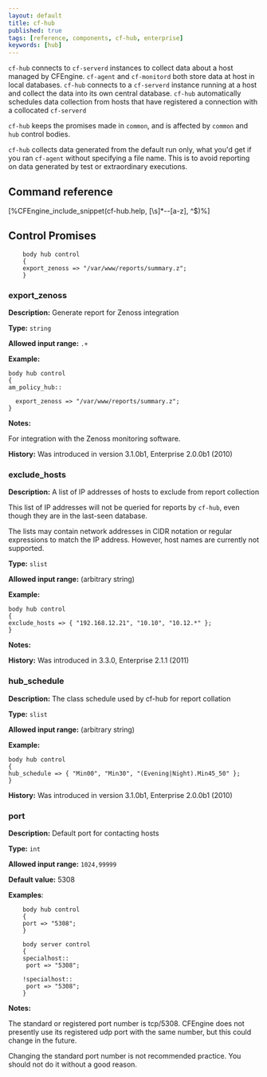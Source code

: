 ```yaml
---
layout: default
title: cf-hub
published: true
tags: [reference, components, cf-hub, enterprise]
keywords: [hub]
---
```


`cf-hub` connects to `cf-serverd` instances to collect data 
about a host managed by CFEngine. `cf-agent` and `cf-monitord`
both store data at host in local databases. `cf-hub` connects to a 
`cf-serverd` instance running at a host and collect the data into its own 
central database. `cf-hub` automatically schedules data collection from hosts 
that have registered a connection with a collocated `cf-serverd`

`cf-hub` keeps the promises made in `common`, and is affected by
`common` and `hub` control bodies.

`cf-hub` collects data generated from the default run only, what you'd
get if you ran `cf-agent` without specifying a file name.  This is to
avoid reporting on data generated by test or extraordinary executions.

## Command reference ##

[%CFEngine_include_snippet(cf-hub.help, [\s]*--[a-z], ^$)%]

## Control Promises

```cf3
    body hub control
    {
    export_zenoss => "/var/www/reports/summary.z";
    }
```

### export_zenoss

**Description:** Generate report for Zenoss integration

**Type:** `string`

**Allowed input range:** `.+`

**Example:**

    body hub control
    {
    am_policy_hub::

      export_zenoss => "/var/www/reports/summary.z";
    }

**Notes:**

For integration with the Zenoss monitoring software.

**History:** Was introduced in version 3.1.0b1, Enterprise 2.0.0b1 (2010)

### exclude_hosts

**Description:** A list of IP addresses of hosts to exclude from
report collection

This list of IP addresses will not be queried for reports by ```cf-hub```, even
though they are in the last-seen database.

The lists may contain network addresses in CIDR notation or regular
expressions to match the IP address. However, host names are
currently not supported.

**Type:** `slist`

**Allowed input range:** (arbitrary string)

**Example:**

    body hub control
    {
    exclude_hosts => { "192.168.12.21", "10.10", "10.12.*" };
    }

**Notes:**

**History:** Was introduced in 3.3.0, Enterprise 2.1.1 (2011)

### hub_schedule

**Description:** The class schedule used by cf-hub for report
collation

**Type:** `slist`

**Allowed input range:** (arbitrary string)

**Example:**

    body hub control
    {
    hub_schedule => { "Min00", "Min30", "(Evening|Night).Min45_50" };
    }

**History:** Was introduced in version 3.1.0b1, Enterprise 2.0.0b1 (2010)


### port

**Description:** Default port for contacting hosts

**Type:** `int`

**Allowed input range:** `1024,99999`

**Default value:** 5308

**Examples**:

```cf3
    body hub control
    {
    port => "5308";
    }

    body server control
    {
    specialhost::
     port => "5308";

    !specialhost::
     port => "5308";
    }
```

**Notes:**

The standard or registered port number is tcp/5308. CFEngine does not
presently use its registered udp port with the same number, but this could
change in the future.

Changing the standard port number is not recommended practice. You should not
do it without a good reason.

